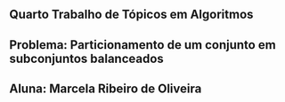 ## Quarto Trabalho de Tópicos em Algoritmos
## Problema: Particionamento de um conjunto em subconjuntos balanceados
## Aluna: Marcela Ribeiro de Oliveira

